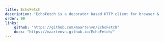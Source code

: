 ```yaml
---
title: EchoFetch
description: "EchoFetch is a decorator based HTTP client for browser & Node.JS based on Axios. It has been inspired by the Java library RetroFit. EchoFetch will obtain the data from an API using a decorator based system."
order: 99
links:
    github: "https://github.com/maartenvn/EchoFetch"
    docs: "https://maartenvn.github.io/EchoFetch/"
---
```

